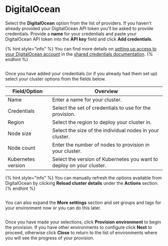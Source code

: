 # DigitalOcean

Select the **DigitalOcean** option from the list of providers. If you haven't already provided your DigitalOcean API token you'll be asked to provide credentials. Provide a **name** for your credentials and paste your DigitalOcean API token into the **API key** field and click **Add credentials**.

{% hint style="info" %}
You can find more details on [setting up access to your DigitalOcean account](../../../settings/credentials/digitalocean.md) in the [shared credentials documentation](../../../settings/credentials/).
{% endhint %}

<figure><img src="../../../../.gitbook/assets/2.21.2-kaas-create-digitalocean-creds.png" alt=""><figcaption></figcaption></figure>

Once you have added your credentials (or if you already had them set up) select your cluster options from the fields below.

| Field/Option       | Overview                                                             |
| ------------------ | -------------------------------------------------------------------- |
| Name               | Enter a name for your cluster.                                       |
| Credentials        | Select the set of credentials to use for the provision.              |
| Region             | Select the region to deploy your cluster in.                         |
| Node size          | Select the size of the individual nodes in your cluster.             |
| Node count         | Enter the number of nodes to provision in your cluster.              |
| Kubernetes version | Select the version of Kubernetes you want to deploy on your cluster. |

{% hint style="info" %}
You can manually refresh the options available from DigitalOcean by clicking **Reload cluster details** under the **Actions** section.
{% endhint %}

<figure><img src="../../../../.gitbook/assets/2.21.2-kaas-create-digitalocean-cluster.png" alt=""><figcaption></figcaption></figure>

You can also expand the **More settings** section and set groups and tags for your environment now or you can do this later.

<figure><img src="../../../../.gitbook/assets/2.15-kaas-provision-moresettings.png" alt=""><figcaption></figcaption></figure>

Once you have made your selections, click **Provision environment** to begin the provision. If you have other environments to configure click **Next** to proceed, otherwise click **Close** to return to the list of environments where you will see the progress of your provision.
